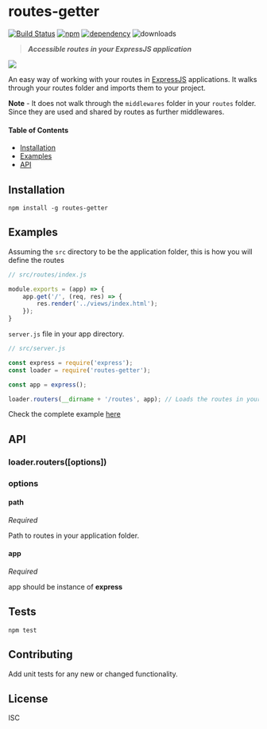 # routes-getter
[![Build Status](https://travis-ci.org/nitin42/routes-getter.svg?branch=master)](https://travis-ci.org/nitin42/routes-getter)
[![npm](https://img.shields.io/npm/v/npm.svg)]()
[![dependency](https://img.shields.io/badge/dependencies-up--to--date-green.svg)]()
![downloads](https://img.shields.io/badge/downloads-73-brightgreen.svg)

> ***Accessible routes in your ExpressJS application***

<img src="https://camo.githubusercontent.com/fc61dcbdb7a6e49d3adecc12194b24ab20dfa25b/68747470733a2f2f692e636c6f756475702e636f6d2f7a6659366c4c376546612d3330303078333030302e706e67" align="center"/>

An easy way of working with your routes in [ExpressJS](https://expressjs.com) applications.
It walks through your routes folder and imports them to your project.

**Note** - It does not walk through the `middlewares` folder in your `routes` folder. Since they are used and shared by routes as further middlewares. 

#### Table of Contents

* [Installation](#installation)
* [Examples](#examples)
* [API](#api)

## Installation

```
npm install -g routes-getter
```

## Examples

Assuming the `src` directory to be the application folder, this is how you will define the routes

```javascript
// src/routes/index.js

module.exports = (app) => {
	app.get('/', (req, res) => {
		res.render('../views/index.html');
	});
}
```
`server.js` file in your app directory.

```javascript
// src/server.js

const express = require('express');
const loader = require('routes-getter');

const app = express();

loader.routers(__dirname + '/routes', app); // Loads the routes in your application
```

Check the complete example [here](https://github.com/nitin42/routes-getter/tree/master/example)


## API

### loader.routers([options])

### options

#### path

*Required*<br>

Path to routes in your application folder.

#### app

*Required*<br>

app should be instance of **express**

## Tests

```
npm test
```

## Contributing
	
Add unit tests for any new or changed functionality.

## License

ISC



